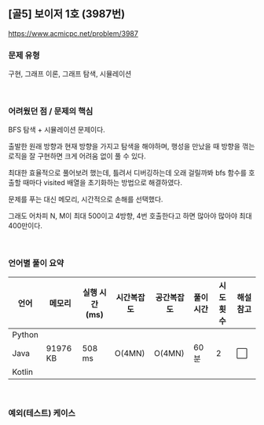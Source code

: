 ## [골5] 보이저 1호 (3987번)

https://www.acmicpc.net/problem/3987

### 문제 유형

구현, 그래프 이론, 그래프 탐색, 시뮬레이션

<br>

### 어려웠던 점 / 문제의 핵심

BFS 탐색 + 시뮬레이션 문제이다.

출발한 원래 방향과 현재 방향을 가지고 탐색을 해야하며, 행성을 만났을 때 방향을 꺾는 로직을 잘 구현하면 크게 어려움 없이 풀 수 있다.

최대한 효율적으로 풀어보려 했는데, 틀려서 디버깅하는데 오래 걸릴까봐 bfs 함수를 호출할 때마다 visited 배열을 초기화하는 방법으로 해결하였다.

문제를 푸는 대신 메모리, 시간적으로 손해를 선택했다.

그래도 어차피 N, M이 최대 500이고 4방향, 4번 호출한다고 하면 많아야 많아야 최대 400만이다.

<br>

### 언어별 풀이 요약

| 언어   | 메모리   | 실행 시간(ms) | 시간복잡도 | 공간복잡도 | 풀이 시간 | 시도 횟수 | 해설 참고            |
| ------ | -------- | ------------- | ---------- | ---------- | --------- | --------- | -------------------- |
| Python |          |               |            |            |           |           |                      |
| Java   | 91976 KB | 508 ms        | O(4MN)     | O(4MN)     | 60분      | 2         | :white_large_square: |
| Kotlin |          |               |            |            |           |           |                      |

<br>

### 예외(테스트) 케이스

```
```

